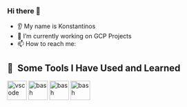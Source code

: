 ### Hi there 👋
* 👂 My name is Konstantinos
* 🔭 I’m currently working on GCP Projects
* 📫 How to reach me:

<h2> 🚀 &nbsp;Some Tools I Have Used and Learned</h2>
<p align="left">
<img src="https://cdn.jsdelivr.net/gh/devicons/devicon/icons/vscode/vscode-original.svg" alt="vscode" width="45" height="45"/>
<img src="https://img.icons8.com/?size=100&id=l75OEUJkPAk4&format=png&color=000000" alt="bash" width="45" height="45"/>
<img src="https://img.icons8.com/?size=100&id=11625&format=png&color=000000" alt="bash" width="45" height="45"/>
<img src="https://img.icons8.com/?size=100&id=11625&format=png&color=000000](https://img.icons8.com/?size=100&id=n3QRpDA7KZ7P&format=png&color=000000" alt="bash" width="45" height="45"/>

</p>
